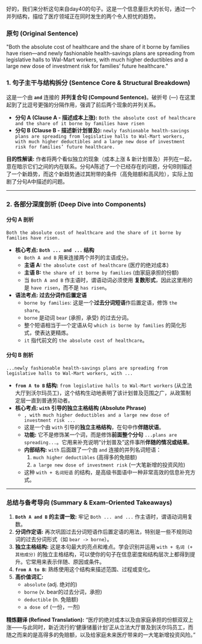 好的，我们来分析这句来自day40的句子。这是一个信息量巨大的长句，通过一个并列结构，描绘了医疗领域正在同时发生的两个令人担忧的趋势。

### **原句 (Original Sentence)**

"Both the absolute cost of healthcare and the share of it borne by families have risen—and newly fashionable health-savings plans are spreading from legislative halls to Wal-Mart workers, with much higher deductibles and a large new dose of investment risk for families’ future healthcare."

### **1. 句子主干与结构拆分 (Sentence Core & Structural Breakdown)**

这是一个由 **`and`** 连接的 **并列复合句 (Compound Sentence)**。破折号 (—) 在这里起到了比逗号更强的分隔作用，强调了前后两个现象的并列关系。

- **分句 A (Clause A - 描述成本上涨):** `Both the absolute cost of healthcare and the share of it borne by families have risen`
- **分句 B (Clause B - 描述新计划普及):** `newly fashionable health-savings plans are spreading from legislative halls to Wal-Mart workers, with much higher deductibles and a large new dose of investment risk for families’ future healthcare.`

**目的性解读:** 作者将两个看似独立的现象（成本上涨 & 新计划普及）并列在一起，意在暗示它们之间的内在联系。分句A陈述了一个已经存在的问题，分句B则描述了一个新趋势，而这个新趋势通过其附带的条件（高免赔额和高风险），实际上加剧了分句A中描述的问题。

------

### **2. 各部分深度剖析 (Deep Dive into Components)**

#### **分句 A 剖析**

```
Both the absolute cost of healthcare and the share of it borne by families have risen.
```

- **核心考点: `Both ... and ...` 结构**
  - `Both A and B` 用来连接两个并列的主语成分。
  - **主语 A:** `the absolute cost of healthcare` (医疗的绝对成本)
  - **主语 B:** `the share of it borne by families` (由家庭承担的份额)
  - 当 `Both A and B` 作主语时，谓语动词必须使用 **复数形式**，因此这里用的是 `have risen`，而不是 `has risen`。
- **语法考点: 过去分词作后置定语**
  - `borne by families`: 这是一个**过去分词短语**作后置定语，修饰 `the share`。
  - `borne` 是动词 `bear` (承担，承受) 的过去分词。
  - 整个短语相当于一个定语从句 `which is borne by families` 的简化形式，使表达更精炼。
  - `it` 指代前文的 `the absolute cost of healthcare`。

#### **分句 B 剖析**

```
...newly fashionable health-savings plans are spreading from legislative halls to Wal-Mart workers, with ...
```

- **`from A to B` 结构:** `from legislative halls to Wal-Mart workers` (从立法大厅到沃尔玛员工)，这个结构生动地表明了该计划普及范围之广，从政策制定层一直到普通劳动者。
- **核心考点: `with` 引导的独立主格结构 (Absolute Phrase)**
  - `, with much higher deductibles and a large new dose of investment risk ...`
  - 这是一个由 `with` 引导的**独立主格结构**，在句中作**伴随状语**。
  - **功能:** 它不是修饰某一个词，而是修饰**前面整个分句** `...plans are spreading...`。它用来补充说明“计划普及”这件事所**伴随的情况或结果**。
  - **内部结构:** `with` 后面跟了一个由 `and` 连接的并列名词短语：
    1. `much higher deductibles` (高得多的免赔额)
    2. `a large new dose of investment risk` (一大笔新增的投资风险)
  - 这种 `with + 名词短语` 的结构，是高级书面语中一种非常高效的信息补充方式。

------

### **总结与备考导向 (Summary & Exam-Oriented Takeaways)**

1. **`Both A and B` 的主谓一致:** 牢记 `Both ... and ...` 作主语时，谓语动词用复数。
2. **分词作定语:** 再次巩固过去分词短语作后置定语的用法，特别是一些不规则动词的过去分词形式（如 `bear -> borne`）。
3. **独立主格结构:** 这是本句最大的亮点和难点。学会识别并运用 `with + 名词 (+ 其他成分)` 的独立主格结构，可以使你的句子在信息密度和结构层次上都得到提升。它常用来表示伴随、原因或条件。
4. **`from A to B`:** 熟练使用这个结构来描述范围、过程或变化。
5. **高价值词汇:**
   - `absolute` (adj. 绝对的)
   - `borne` (v. bear的过去分词，承担)
   - `deductible` (n. 免赔额)
   - `a dose of` (一份，一剂)

**精炼翻译 (Refined Translation):** “医疗的绝对成本以及由家庭承担的份额双双上涨——与此同时，新近流行的‘健康储蓄计划’正从立法大厅普及到沃尔玛员工，而随之而来的是高得多的免赔额，以及给家庭未来医疗带来的一大笔新增投资风险。”